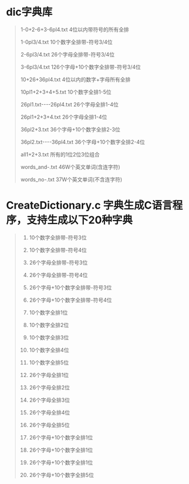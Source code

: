 # dic字典库

  > 1-0+2-6+3-6pl4.txt 4位以内带符号的所有全排
  >
  > 1-0pl3/4.txt 10个数字全排带-符号3/4位
  >
  > 2-6pl3/4.txt 26个字母全排带-符号3/4位
  >
  > 3-6pl3/4.txt 126个字母+10个数字全排带-符号3/4位
  >
  > 10+26+36pl4.txt 4位以内的数字+字母所有全排
  >
  > 10pl1+2+3+4+5.txt 10个数字全排1-5位
  >
  > 26pl1.txt----26pl4.txt 26个字母全排1-4位
  >
  > 26pl1+2+3+4.txt 26个字母全排1-4位
  >
  > 36pl2+3.txt 36个字母+10个数字全排2-3位
  >
  > 36pl2.txt----36pl4.txt 36个字母+10个数字全排2-4位
  >
  > all1+2+3.txt 所有的1位2位3位组合
  >
  > words_and-.txt 46W个英文单词(含连字符)
  >
  > words_no-.txt 37W个英文单词(不含连字符)

# CreateDictionary.c 字典生成C语言程序，支持生成以下20种字典

  > 1. 10个数字全排带-符号3位
  >
  > 2. 10个数字全排带-符号4位
  >
  > 3. 26个字母全排带-符号3位
  >
  > 4. 26个字母全排带-符号4位
  >
  > 5. 26个字母+10个数字全排带-符号3位
  >
  > 6. 26个字母+10个数字全排带-符号4位
  >
  > 7. 10个数字全排1位
  >
  > 8. 10个数字全排2位
  >
  > 9. 10个数字全排3位
  >
  > 10. 10个数字全排4位
  >
  > 11. 10个数字全排5位
  >
  > 12. 26个字母全排1位
  >
  > 13. 26个字母全排2位
  >
  > 14. 26个字母全排3位
  >
  > 15. 26个字母全排4位
  >
  > 16. 26个字母全排5位
  >
  > 17. 26个字母+10个数字全排1位
  >
  > 18. 26个字母+10个数字全排1位
  >
  > 19. 26个字母+10个数字全排1位
  >
  > 20. 26个字母+10个数字全排5位
